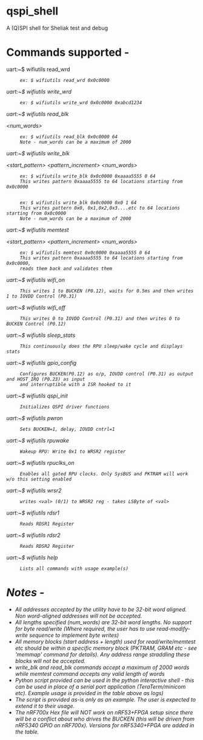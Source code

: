 # qspi_shell
A (Q)SPI shell for Sheliak test and debug

# Commands supported -

uart:~$ wifiutils read_wrd  <address> 

         ex: $ wifiutils read_wrd 0x0c0000
  
uart:~$ wifiutils write_wrd  <address> <data>

         ex: $ wifiutils write_wrd 0x0c0000 0xabcd1234
  
uart:~$ wifiutils read_blk    <address> <num_words>

         ex: $ wifiutils read_blk 0x0c0000 64
         Note - num_words can be a maximum of 2000
  
uart:~$ wifiutils write_blk   <address> <start_pattern> <pattern_increment> <num_words>

         ex: $ wifiutils write_blk 0x0c0000 0xaaaa5555 0 64
         This writes pattern 0xaaaa5555 to 64 locations starting from 0x0c0000


         ex: $ wifiutils write_blk 0x0c0000 0x0 1 64
         This writes pattern 0x0, 0x1,0x2,0x3....etc to 64 locations starting from 0x0c0000
         Note - num_words can be a maximum of 2000
  
uart:~$ wifiutils memtest   <address> <start_pattern> <pattern_increment> <num_words>

         ex: $ wifiutils memtest 0x0c0000 0xaaaa5555 0 64
         This writes pattern 0xaaaa5555 to 64 locations starting from 0x0c0000,
         reads them back and validates them
  
uart:~$ wifiutils wifi_on  

         This writes 1 to BUCKEN (P0.12), waits for 0.5ms and then writes 1 to IOVDD Control (P0.31) 
  
uart:~$ wifiutils wifi_off 

         This writes 0 to IOVDD Control (P0.31) and then writes 0 to BUCKEN Control (P0.12)

uart:~$ wifiutils sleep_stats
         
         This continuously does the RPU sleep/wake cycle and displays stats

uart:~$ wifiutils gpio_config
         
         Configures BUCKEN(P0.12) as o/p, IOVDD control (P0.31) as output and HOST_IRQ (P0.23) as input
         and interruptible with a ISR hooked to it

uart:~$ wifiutils qspi_init
         
         Initializes QSPI driver functions

uart:~$ wifiutils pwron
         
         Sets BUCKEN=1, delay, IOVDD cntrl=1

uart:~$ wifiutils rpuwake
         
         Wakeup RPU: Write 0x1 to WRSR2 register

uart:~$ wifiutils rpuclks_on
         
         Enables all gated RPU clocks. Only SysBUS and PKTRAM will work w/o this setting enabled

uart:~$ wifiutils wrsr2 <val>
         
         writes <val> (0/1) to WRSR2 reg - takes LSByte of <val>

uart:~$ wifiutils rdsr1
         
         Reads RDSR1 Register

uart:~$ wifiutils rdsr2
         
         Reads RDSR2 Register

uart:~$ wifiutils help
         
         Lists all commands with usage example(s)

# Notes -

* All addresses accepted by the utility have to be 32-bit word aligned. Non word-aligned addresses will not be accepted.
* All lengths specified (num_words) are 32-bit word lengths. No support for byte read/write (Where required, the user has to use read-modify-write sequence to implement byte writes)
* All memory blocks (start address + length) used for read/write/memtest etc should be within a specific memory block (PKTRAM, GRAM etc - see 'memmap' command for details). Any address range straddling these blocks will not be accepted.
* write_blk and read_blk commands accept a maximum of 2000 words while memtest command accepts any valid length of words
* Python script provided can be used in the python interactive shell - this can be used in place of a serial port application (TeraTerm/minicom etc). Example usage is provided in the table above as logs)
* The script is provided as-is only as an example. The user is expected to extend it to their usage.
* The nRF700x Hex file will NOT work on nRF53+FPGA setup since there will be a conflict about who drives the BUCKEN (this will be driven from nRF5340 GPIO on nRF700x). Versions for nRF5340+FPGA are added in the table.
